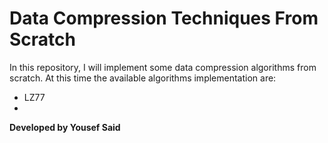 # Data Compression Techniques From Scratch
In this repository, I will implement some data compression algorithms from scratch. At this time the available algorithms implementation are:
- LZ77
- 
**Developed by Yousef Said**
